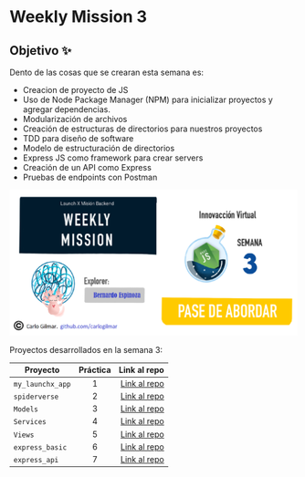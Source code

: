 # Weekly Mission 3

## Objetivo ✨

Dento de las cosas que se crearan esta semana es:

+ Creacion de proyecto de JS 
+ Uso de Node Package Manager (NPM) para inicializar proyectos y agregar dependencias.
+ Modularización de archivos
+ Creación de estructuras de directorios para nuestros proyectos
+ TDD para diseño de software
+ Modelo de estructuración de directorios
+ Express JS como framework para crear servers
+ Creación de un API como Express
+ Pruebas de endpoints con Postman 

![Image text](https://github.com/BernardoEspinoza02/playbook/blob/main/weekly_mission_3/Imagenes/Semana3.png)

Proyectos desarrollados en la semana 3:

| Proyecto | Práctica | Link al repo |
| ------------- |:-------------:| -----:|
|`my_launchx_app`|1|[Link al repo](https://github.com/BernardoEspinoza02/my_launchx_app)|
|`spiderverse`|2|[Link al repo](https://github.com/BernardoEspinoza02/Spidervers)|
|`Models`|3|[Link al repo](https://github.com/BernardoEspinoza02/Models)|
|`Services`|4|[Link al repo](https://github.com/BernardoEspinoza02/services)|
|`Views`|5|[Link al repo](https://github.com/BernardoEspinoza02/Views)|
|`express_basic`|6|[Link al repo](https://github.com/BernardoEspinoza02/expresss_basic)|
|`express_api`|7|[Link al repo](https://github.com/BernardoEspinoza02/Express_api)|
